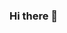 ### Hi there 👋

<!--
**znation2010/znation2010** is a ✨ _special_ ✨ repository because its `README.md` (this file) appears on your GitHub profile.

- 👋 Hi, I’m Zerihun Abune
- 👀 I’m interested in Web development.
- 🌱 I’m currently learning cloud computing.
- 🤔 I’m looking to collaborate to address pressing environmental challenges.
- 📫 Reach me on Linkedin @https://www.linkedin.com/in/
-->
